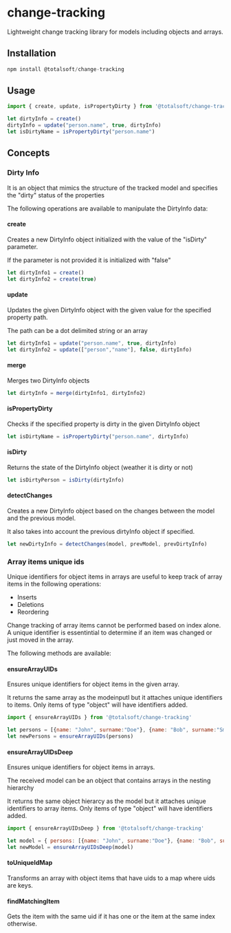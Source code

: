 # change-tracking
Lightweight change tracking library for models including objects and arrays.

## Installation
```javascript
npm install @totalsoft/change-tracking
```

## Usage
```javascript
import { create, update, isPropertyDirty } from '@totalsoft/change-tracking';

let dirtyInfo = create()
dirtyInfo = update("person.name", true, dirtyInfo)
let isDirtyName = isPropertyDirty("person.name")
```

## Concepts

### Dirty Info
It is an object that mimics the structure of the tracked model and specifies the "dirty" status of the properties

The following operations are available to manipulate the DirtyInfo data:

#### create
Creates a new DirtyInfo object initialized with the value of the "isDirty" parameter.

If the parameter is not provided it is initialized with "false"
```javascript
let dirtyInfo1 = create()
let dirtyInfo2 = create(true)
```
#### update
Updates the given DirtyInfo object with the given value for the specified property path.

The path can be a dot delimited string or an array
```javascript
let dirtyInfo1 = update("person.name", true, dirtyInfo)
let dirtyInfo2 = update(["person","name"], false, dirtyInfo)
```
#### merge
Merges two DirtyInfo objects
```javascript
let dirtyInfo = merge(dirtyInfo1, dirtyInfo2)
```
#### isPropertyDirty
Checks if the specified property is dirty in the given DirtyInfo object
```javascript
let isDirtyName = isPropertyDirty("person.name", dirtyInfo)
```

#### isDirty
Returns the state of the DirtyInfo object (weather it is dirty or not)
```javascript
let isDirtyPerson = isDirty(dirtyInfo)
```

#### detectChanges
Creates a new DirtyInfo object based on the changes between the model and the previous model.

It also takes into account the previous dirtyInfo object if specified.
```javascript
let newDirtyInfo = detectChanges(model, prevModel, prevDirtyInfo)
```

### Array items unique ids
Unique identifiers for object items in arrays are useful to keep track of array items in the following operations:
- Inserts
- Deletions
- Reordering

Change tracking of array items cannot be performed based on index alone. A unique identifier is essentintial
to determine if an item was changed or just moved in the array.

The following methods are available:
#### ensureArrayUIDs
Ensures unique identifiers for object items in the given array.

It returns the same array as the modeinputl but it attaches unique identifiers to items.
Only items of type "object" will have identifiers added.
```javascript
import { ensureArrayUIDs } from '@totalsoft/change-tracking'

let persons = [{name: "John", surname:"Doe"}, {name: "Bob", surname:"Smith"}]
let newPersons = ensureArrayUIDs(persons)
```

#### ensureArrayUIDsDeep
Ensures unique identifiers for object items in arrays. 

The received model can be an object that contains arrays in the nesting hierarchy

It returns the same object hierarcy as the model but it attaches unique identifiers to array items.
Only items of type "object" will have identifiers added.
```javascript
import { ensureArrayUIDsDeep } from '@totalsoft/change-tracking'

let model = { persons: [{name: "John", surname:"Doe"}, {name: "Bob", surname:"Smith"}] }
let newModel = ensureArrayUIDsDeep(model)
```

#### toUniqueIdMap
Transforms an array with object items that have uids to a map where uids are keys.

#### findMatchingItem
Gets the item with the same uid if it has one or the item at the same index otherwise.